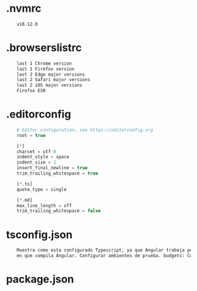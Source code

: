 
<!-- DEBEMOS CREARLO NOSOTROS. -->
<!-- Indica la version de (node) utilizada en el proyecto. -->
# .nvmrc

```bat
	v18.12.0
```

<!-- Es el archivo que maneja soporte para todas las versiones de los navegadores. -->
# .browserslistrc

```bat
	last 1 Chrome version
	last 1 Firefox version
	last 2 Edge major versions
	last 2 Safari major versions
	last 2 iOS major versions
	Firefox ESR
```

<!-- Maneja las diferentes configuraciones dentro de un equipo. -->
# .editorconfig

```php
	# Editor configuration, see https://editorconfig.org
	root = true

	[*]
	charset = utf-8
	indent_style = space
	indent_size = 2
	insert_final_newline = true
	trim_trailing_whitespace = true

	[*.ts]
	quote_type = single

	[*.md]
	max_line_length = off
	trim_trailing_whitespace = false
```

<!-- Configuracion de Angular. -->
# tsconfig.json

```txt
	Muestra como esta configurado Typescript, ya que Angular trabaja por defecto con Typescript. Por ejemplo la forma 
	en que compila Angular. Configurar ambientes de prueba. budgets: Cuanto debe pesar Angular.Etc.
```

<!-- (Dependencias/Paquetes) instalados. -->
# package.json